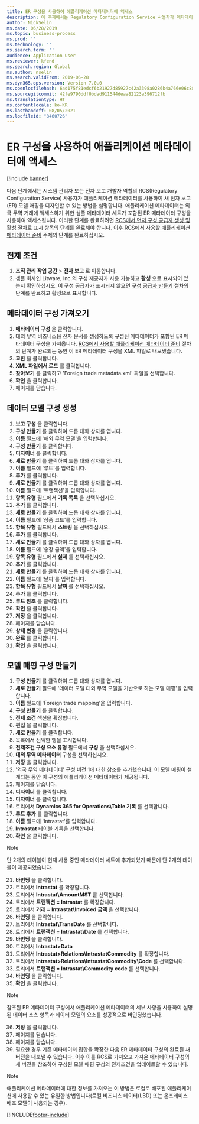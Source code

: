 ```yaml
---
title: ER 구성을 사용하여 애플리케이션 메타데이터에 액세스
description: 이 주제에서는 Regulatory Configuration Service 사용자가 메타데이터를 사용하여 새로운 전자 보고 모델 매핑을 설계할 수 있는 방법에 대해 설명합니다.
author: NickSelin
ms.date: 06/28/2019
ms.topic: business-process
ms.prod: ''
ms.technology: ''
ms.search.form: ''
audience: Application User
ms.reviewer: kfend
ms.search.region: Global
ms.author: nselin
ms.search.validFrom: 2019-06-28
ms.dyn365.ops.version: Version 7.0.0
ms.openlocfilehash: 6ad175f81edcf6b21927d85927c42a3398a0286b4a766e06c88a61952384f75e
ms.sourcegitcommit: 42fe9790ddf0bdad911544deaa82123a396712fb
ms.translationtype: HT
ms.contentlocale: ko-KR
ms.lasthandoff: 08/05/2021
ms.locfileid: "8460726"
---
```

# <a name="access-application-metadata-by-using-er-configuration"></a>ER 구성을 사용하여 애플리케이션 메타데이터에 액세스

[!include [banner](../../includes/banner.md)]

다음 단계에서는 시스템 관리자 또는 전자 보고 개발자 역할의 RCS(Regulatory Configuration Service) 사용자가 애플리케이션 메타데이터를 사용하여 새 전자 보고(ER) 모델 매핑을 디자인할 수 있는 방법을 설명합니다. 애플리케이션 메타데이터는 외국 무역 거래에 액세스하기 위한 샘플 메타데이터 세트가 포함된 ER 메타데이터 구성을 사용하여 액세스됩니다. 이러한 단계를 완료하려면 [RCS에서 먼저 구성 공급자 생성 및 활성 절차로 표시](er-configuration-provider-mark-it-active-2016-11.md) 항목의 단계를 완료해야 합니다. [이후 RCS에서 사용할 애플리케이션 메타데이터 준비](prepare-application-metadata-rcs.md) 주제의 단계를 완료하십시오.

## <a name="prerequisites"></a>전제 조건
1. **조직 관리 작업 공간** > **전자 보고** 로 이동합니다. 
2. 샘플 회사인 Litware, Inc.의 구성 제공자가 사용 가능하고 **활성** 으로 표시되어 있는지 확인하십시오. 이 구성 공급자가 표시되지 않으면 [구성 공급자 만들기](er-configuration-provider-mark-it-active-2016-11.md) 절차의 단계를 완료하고 활성으로 표시합니다. 

## <a name="import-metadata-configuration"></a>메타데이터 구성 가져오기 
1. **메타데이터 구성** 을 클릭합니다. 
2. 대외 무역 비즈니스용 전자 문서를 생성하도록 구성된 메타데이터가 포함된 ER 메타데이터 구성을 가져옵니다. [RCS에서 사용할 애플리케이션 메타데이터 준비](prepare-application-metadata-rcs.md) 절차의 단계가 완료되는 동안 이 ER 메타데이터 구성을 XML 파일로 내보냈습니다. 
3. **교환** 을 클릭합니다. 
4. **XML 파일에서 로드** 를 클릭합니다. 
5. **찾아보기** 를 클릭하고 'Foreign trade metadata.xml' 파일을 선택합니다. 
6. **확인** 을 클릭합니다. 
7. 페이지를 닫습니다. 

## <a name="create-data-model-configuration"></a>데이터 모델 구성 생성
1. **보고 구성** 을 클릭합니다. 
2. **구성 만들기** 를 클릭하여 드롭 대화 상자를 엽니다. 
3. **이름** 필드에 '해외 무역 모델'을 입력합니다. 
4. **구성 만들기** 를 클릭합니다. 
5. **디자이너** 를 클릭합니다. 
6. **새로 만들기** 를 클릭하여 드롭 대화 상자를 엽니다. 
7. **이름** 필드에 '루트'를 입력합니다. 
8. **추가** 를 클릭합니다. 
9. **새로 만들기** 를 클릭하여 드롭 대화 상자를 엽니다. 
10.    **이름** 필드에 '트랜잭션'을 입력합니다. 
11.    **항목 유형** 필드에서 **기록 목록** 을 선택하십시오. 
12.    **추가** 를 클릭합니다. 
13.    **새로 만들기** 를 클릭하여 드롭 대화 상자를 엽니다. 
14.    **이름** 필드에 '상품 코드'를 입력합니다. 
15.    **항목 유형** 필드에서 **스트링** 을 선택하십시오. 
16.    **추가** 를 클릭합니다. 
17.    **새로 만들기** 를 클릭하여 드롭 대화 상자를 엽니다. 
18.    **이름** 필드에 '송장 금액'을 입력합니다. 
19.    **항목 유형** 필드에서 **실제** 를 선택하십시오. 
20.    **추가** 를 클릭합니다. 
21.    **새로 만들기** 를 클릭하여 드롭 대화 상자를 엽니다. 
22.    **이름** 필드에 '날짜'를 입력합니다. 
23.    **항목 유형** 필드에서 **날짜** 를 선택하십시오. 
24.    **추가** 를 클릭합니다. 
25.    **루트 참조** 를 클릭합니다. 
26.    **확인** 을 클릭합니다. 
27.    **저장** 을 클릭합니다. 
28.    페이지를 닫습니다. 
29.    **상태 변경** 을 클릭합니다. 
30.    **완료** 를 클릭합니다. 
31.    **확인** 을 클릭합니다. 

## <a name="create-model-mapping-configuration"></a>모델 매핑 구성 만들기 
1. **구성 만들기** 를 클릭하여 드롭 대화 상자를 엽니다. 
2. **새로 만들기** 필드에 '데이터 모델 대외 무역 모델을 기반으로 하는 모델 매핑'을 입력합니다. 
3. **이름** 필드에 'Foreign trade mapping'을 입력합니다. 
4. **구성 만들기** 를 클릭합니다. 
5. **전제 조건** 섹션을 확장합니다. 
6. **편집** 을 클릭합니다. 
7. **새로 만들기** 를 클릭합니다. 
8. 목록에서 선택한 행을 표시합니다. 
9. **전제조건 구성 요소 유형** 필드에서 **구성** 을 선택하십시오. 
10.    **대외 무역 메타데이터** 구성을 선택하십시오. 
11.    **저장** 을 클릭합니다. 
12.    '외국 무역 메타데이터' 구성 버전 1에 대한 참조를 추가했습니다. 이 모델 매핑이 설계되는 동안 이 구성의 애플리케이션 메타데이터가 제공됩니다. 
13.    페이지를 닫습니다. 
14.    **디자이너** 를 클릭합니다. 
15.    **디자이너** 를 클릭합니다. 
16.    트리에서 **Dynamics 365 for Operations\Table 기록** 를 선택합니다. 
17.    **루트 추가** 를 클릭합니다. 
18.    **이름** 필드에 'Intrastat'를 입력합니다. 
19.    **Intrastat** 테이블 기록을 선택합니다. 
20.    **확인** 을 클릭합니다. 

> [!NOTE]
> 단 2개의 테이블이 현재 사용 중인 메타데이터 세트에 추가되었기 때문에 단 2개의 테이블이 제공되었습니다. 

21.    **바인딩** 을 클릭합니다. 
22.    트리에서 **Intrastat** 를 확장합니다. 
23.    트리에서 **Intrastat\AmountMST** 를 선택합니다. 
24.    트리에서 **트랜잭션 = Intrastat** 를 확장합니다. 
25.    트리에서 **거래 = Intrastat\Invoiced 금액** 을 선택합니다. 
26.    **바인딩** 을 클릭합니다. 
27.    트리에서 **Intrastat\TransDate** 를 선택합니다. 
28.    트리에서 **트랜잭션 = Intrastat\Date** 를 선택합니다. 
29.    **바인딩** 을 클릭합니다. 
30.    트리에서 **Intrastat\>Data** 
31.    트리에서 **Intrastat\>Relations\IntrastatCommodity** 를 확장합니다. 
32.    트리에서 **Intrastat\>Relations\IntrastatCommodity\Code** 를 선택합니다. 
33.    트리에서 **트랜잭션 = Intrastat\Commodity code** 를 선택합니다. 
34.    **바인딩** 을 클릭합니다. 
35.    **확인** 을 클릭합니다. 

> [!NOTE]
> 참조된 ER 메타데이터 구성에서 애플리케이션 메타데이터의 세부 사항을 사용하여 설명된 데이터 소스 항목과 데이터 모델의 요소를 성공적으로 바인딩했습니다. 
36.    **저장** 을 클릭합니다. 
37.    페이지를 닫습니다. 
38.    페이지를 닫습니다. 
39.    필요한 경우 기존 메타데이터 집합을 확장한 다음 ER 메타데이터 구성의 완료된 새 버전을 내보낼 수 있습니다. 이후 이를 RCS로 가져오고 가져온 메타데이터 구성의 새 버전을 참조하여 구성된 모델 매핑 구성의 전제조건을 업데이트할 수 있습니다. 

> [!NOTE]
> 애플리케이션 메타데이터에 대한 정보를 가져오는 이 방법은 로컬로 배포된 애플리케이션에 사용할 수 있는 유일한 방법입니다(로컬 비즈니스 데이터(LBD) 또는 온프레미스 배포 모델이 사용되는 경우).
        


[!INCLUDE[footer-include](../../../../includes/footer-banner.md)]